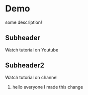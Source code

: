 # Demo 

some description!


## Subheader

Watch tutorial on Youtube

## Subheader2

Watch tutorial on channel

1. hello everyone I made this change

